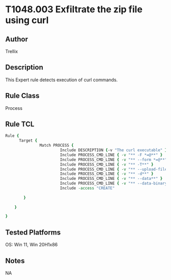 # T1048.003 Exfiltrate the zip file using curl

## Author
Trellix

## Description
This Expert rule detects execution of curl commands.

## Rule Class 
Process

## Rule TCL
```tcl
Rule {
	  Target {
			   Match PROCESS {
						Include DESCRIPTION {-v "The curl executable" }
						Include PROCESS_CMD_LINE { -v "** -F *=@**" }
						Include PROCESS_CMD_LINE { -v "** --form *=@**" }
						Include PROCESS_CMD_LINE { -v "** -T**" }
						Include PROCESS_CMD_LINE { -v "** --upload-file**" }
						Include PROCESS_CMD_LINE { -v "** -d**" }
						Include PROCESS_CMD_LINE { -v "** --data**" }
						Include PROCESS_CMD_LINE { -v "** --data-binary**" }
						Include -access "CREATE"
				
		}
		
	}

}
```

## Tested Platforms
OS: Win 11, Win 20H1x86 

## Notes
NA
